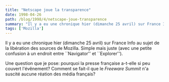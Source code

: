 ```yaml
---
title: "Netscape joue la transparence"
date: 1998-04-26
path: /blog/1998/4/netscape-joue-transparence
summary: "Il y a eu une chronique hier (dimanche 25 avril) sur France Info au sujet de la libération des sources de Mozilla."
tags: ['Mozilla']
---
```


<P>
Il y a eu une chronique hier (dimanche 25 avril) sur France Info au sujet de
la libération des sources de Mozilla. Simple mais juste (avec une petite
confusion à un endroit entre ``Navigator'' et ``Explorer'').
</P>

<P>
Une question que je pose: pourquoi la presse française a-t-elle si peu
couvert l'évênement? Comment se fait-il que le <EM>Freeware Summit</EM>
n'a suscité aucune réation des média français?
</P>



